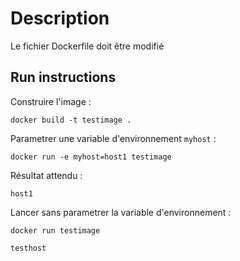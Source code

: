 # Description

Le fichier Dockerfile doit être modifié

## Run instructions

Construire l'image :

    docker build -t testimage .

Parametrer une variable d'environnement `myhost` :

    docker run -e myhost=host1 testimage

Résultat attendu :

    host1

Lancer sans parametrer la variable d'environnement :

    docker run testimage

    testhost
